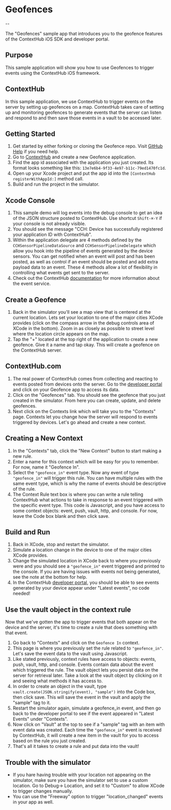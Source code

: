 # Geofences
--

The "Geofences" sample app that introduces you to the geofence features of the ContextHub iOS SDK and developer portal.

## Purpose
This sample application will show you how to use Geofences to trigger events using the ContextHub iOS framework.

## ContextHub

In this sample application, we use ContextHub to trigger events on the server by setting up geofences on a map. ContextHub takes care of setting up and monitoring geofences to generate events that the server can listen and respond to and then save those events in a vault to be accessed later.

## Getting Started

1. Get started by either forking or cloning the Geofence repo. Visit [GitHub Help](https://help.github.com/articles/fork-a-repo) if you need help.
1. Go to [ContextHub](http://app.contexthub.com) and create a new Geofence application.
1. Find the app id associated with the application you just created. Its format looks something like this: `13e7e6b4-9f33-4e97-b11c-79ed1470fc1d`.
1. Open up your Xcode project and put the app id into the `[ContextHub registerWithAppId:]` method call.
1. Build and run the project in the simulator.

## Xcode Console
1. This sample demo will log events into the debug console to get an idea of the JSON structure posted to ContextHub. Use shortcut `Shift-⌘-Y` if your console is not already visible.
1. You should see the message "CCH: Device has successfully registered your application ID with ContextHub".
1. Within the application delegate are 4 methods defined by the `CCHSensorPipelineDataSource` and `CCHSensorPipelineDelegate` which allow you hook into the pipeline of events generated by the device sensors. You can get notified when an event will post and has been posted, as well as control if an event should be posted and add extra payload data to an event. These 4 methods allow a lot of flexibility in controlling what events get sent to the server.
1. Check out the ContextHub [documentation](http://docs.contexthub.com) for more information about the event service.
    
## Create a Geofence
1. Back in the simulator you'll see a map view that is centered at the current location.  Lets set your location to one of the major cities XCode provides (click on the compass arrow in the debug controls area of XCode in the bottom). Zoom in as closely as possible to street level where the location circle appears on the map.
1. Tap the "+" located at the top right of the application to create a new geofence.  Give it a name and tap okay.  This will create a geofence on the ContextHub server.

## ContextHub.com

1. The real power of ContextHub comes from collecting and reacting to events posted from devices onto the server. Go to the [developer portal](https://app.contexthub.com) and click on your  Geofence app to access its data.
1. Click on the "Geofences" tab.  You should see the geofence that you just created in the simulator.  From here you can create, update, and delete geofences.
1. Next click on the Contexts link which will take you to the "Contexts" page. Contexts let you change how the server will respond to events triggered by devices. Let's go ahead and create a new context.

## Creating a New Context

1. In the "Contexts" tab, click the "New Context" button to start making a new rule.
1. Enter a name for this context which will be easy for you to remember. For now, name it "Geofence In".
1. Select the `"geofence_in"` event type. Now any event of type `"geofence_in"` will trigger this rule. You can have multiple rules with the same event type, which is why the name of events should be descriptive of the rule.
1. The Context Rule text box is where you can write a rule telling ContextHub what actions to take in response to an event triggered with the specific event type. This code is Javascript, and you have access to some context objects: event, push, vault, http, and console. For now, leave the Code box blank and then click save.

## Build and Run
1. Back in XCode, stop and restart the simulator.
1. Simulate a location change in the device to one of the major cities XCode provides. 
1. Change the simulated location in XCode back to where you previously were and you should see a `"geofence_in"` event triggered and printed to the console. If you are having issues with events not being generated, see the note at the bottom for help.
1. In the ContextHub [developer portal](http://app.contexthub.com), you should be able to see events generated by your device appear under "Latest events", no code needed!


## Use the vault object in the context rule

Now that we've gotten the app to trigger events that both appear on the device and the server, it's time to create a rule that does something with that event.

1. Go back to "Contexts" and click on the `Geofence In` context.
1. This page is where you previously set the rule related to `"geofence_in"`. Let's save the event data to the vault using Javascript.
1. Like stated previously, context rules have access to objects: events, push, vault, http, and console. Events contain data about the event which triggered the rule. The vault object lets you persist data on the server for retrieval later. Take a look at the vault object by clicking on it and seeing what methods it has access to.
1. In order to create an object in the vault, type `vault.create(JSON.stringify(event), "sample")` into the Code box, then click save.  This will save the event in the vault and apply the "sample" tag to it.
1. Restart the simulator again, simulate a geofence_in event, and then go back to the developer portal to see if the event appeared in "Latest Events" under "Contexts".
1. Now click on "Vault" at the top to see if a "sample" tag with an item with event data was created. Each time the `"geofence_in"` event is received by ContextHub, it will create a new item in the vault for you to access based on the rule you just created.
1. That's all it takes to create a rule and put data into the vault!


## Trouble with the simulator
- If you hare having trouble with your location not appearing on the simulator, make sure you have the simulator set to use a custom location. Go to Debug-> Location, and set it to "Custom" to allow XCode to trigger changes manually.
- You can use the "Freeway" option to trigger "location_changed" events in your app as well.



